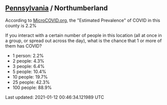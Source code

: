 
## [Pennsylvania](/united-states/pennsylvania) / Northumberland

According to [MicroCOVID.org](http://microcovid.org),
the "Estimated Prevalence" of COVID in this county is 2.2%

If you interact with a certain number of people in this location
(all at once in a group, or spread out across the day), what is the chance that
1 or more of them has COVID?

- 1 person: 2.2%
- 2 people: 4.3%
- 3 people: 6.4%
- 5 people: 10.4%
- 10 people: 19.7%
- 25 people: 42.3%
- 100 people: 88.9%

Last updated: 2021-01-12 00:46:34.121989 UTC
